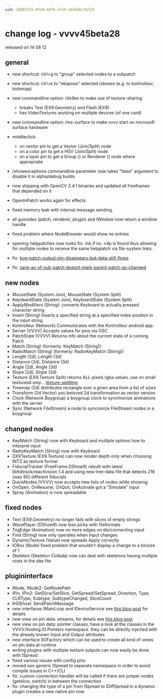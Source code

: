 ```yaml
---
uid: 28603335-0fa9-487b-af20-ab956bc2b724
---
```


# change log - vvvv45beta28
released on 14 08 12  

## general
* new shortcut: ctrl+g to "group" selected nodes to a subpatch  
* new shortcut: ctrl+k to "ekspose" selected ioboxes (e.g. to kontrolleur, todomap)  
* new commandline option: /dx9ex to make use of texture-sharing  
  * breaks Text (EX9.Geometry) and Flash (EX9)  
  * has VideoTextures working on multiple devices (of one card)  
* new commandline option: /ms-surface to make vvvv start on microsoft surface hardware  

* middleclick:  
  * on vector pin to get a Vector (Join/Split) node  
  * on a color pin to get a HSV (Join/Split) node  
  * on a layer pin to get a Group () or Renderer () node where appropriate  
* /showexceptions commandline parameter now takes "false" argument to disable it in alpha/debug builds  
* now shipping with OpenCV 2.4.1 binaries and updated all freeframes that depended on it  
* OpenInPatch works again for effects  
* fixed memory leak with internal message sending.  
* all guinodes (patch, renderer, plugin) and IWindow now return a window handle  
* fixed problem where NodeBrowser would show no entries  
* opening helppatches now looks for .lnk if no .v4p is found thus allowing for multiple nodes to receive the same helppatch via file-system links.  
* fix: <a href="https://discourse.vvvv.org/t/bug-patch-output-pin-disappears-but-data-still-flows" class="extURL forum" target="_blank">bug-patch-output-pin-disappears-but-data-still-flows</a>  
* fix: <a href="https://discourse.vvvv.org/t/save-as-of-sub-patch-doesnt-mark-parent-patch-as-changed" class="extURL forum" target="_blank">save-as-of-sub-patch-doesnt-mark-parent-patch-as-changed</a>  

## new nodes
* MouseState (System Join), MouseState (System Split)  
* KeyobardState (System Join), KeyboardState (System Split)  
* ApplyModifiers (String): converts <span class="pin">Keyboard</span> to actually pressed character string  
* Insert (String) Inserts a specified string at a specified index position in the input string  
* Kontrolleur (Network) Communicates with the Kontrolleur android app.  
* Server (VVVV) Accepts values for pins via OSC  
* PatchState (VVVV) Returns info about the current state of a running Patch  
* Match (String) (formerly: KeyMatch (String))  
* RadioMatch (String) (formerly: RadioKeyMatch (String))  
* Length (2d), Length (3d)  
* Distance (2d), Distance (3d)  
* Angle (2d), Angle (3d)  
* Slope (2d), Slope (3d)  
* Texture (EX9.Texture Split) returns ALL pixels rgba values. use on small texturesd only... <a href="https://vvvv.org/blog/texture-splitting" class="extURL blog" target="_blank">texture-splitting</a>  
* Treemap (2d) distributes rectangle over a given area from a list of sizes  
* Transform (2d Vector) you beloved 2d transformation as vector version  
* Clock (Network Boygroup) a boygroup clock to synchronize animations with the server  
* Sync (Network FileStream) a node to syncronize FileStream nodes in a boygroup  

## changed nodes
* KeyMatch (String) now with <span class="pin">Keyboard</span> and multiple options how to interpret input  
* RadioKeyMatch (String) now with <span class="pin">Keyboard</span>  
* DX9Texture (EX9.Texture) can now render depth only when choosing INTZ as texture format  
* FiducialTracker (FreeFrame DShow9) rebuilt with latest libfidtrack/reactivision 1.4 and using new tree-data file that detects 216 (was 90) different fiducials  
* QuickNodes (VVVV) now accepts new lists of nodes while showing  
* OnOpen, OnResume, OnQuit, OnActivate got a "Simulate" input  
* Spray (Animation) is now spreadable  

## fixed nodes
* Text (EX9.Geometry) no longer fails with slices of empty strings  
* WavePlayer (DShow9) now less picky with fileformats  
* TogEdge (Animation) now no more edges on dis/connecting input  
* Find (String) now only operates when input changes  
* DynamicTexture (Value) now spreads Apply correctly  
* IOBox (Node) fixed problem that wouldn't display a change to a binsize of 1  
* Skeleton (Skeleton Collada) now can deal with skeletons having multiple roots in the dae file  

## plugininterface
* INode, INode2: GetNodePath  
* IPin, IPin2: GetSlice/SetSlice, GetSpread/SetSpread, Direction, Type, CLRType, Subtype, SubtypeChanged, SliceCount  
* IHDEhost: SendPatchMessage  
* new interfaces IMainLoop and IDeviceService see <a href="https://vvvv.org/blog/idxdeviceservice-and-imainloop" class="extURL blog" target="_blank">this blog post</a> for details  
* new view on pin data: streams, for details see <a href="https://vvvv.org/blog/ispread-vs-istream" class="extURL blog" target="_blank">this blog post</a>  
* new view on pin data: pointer classes, have a look at the classes in the VVVV.Hosting.IO.Pointers namespace. they can be directly injected with the already known Input and Output attributes  
* new interface IIOFactory which can be used to create all kind of views on pin data at runtime  
* writing plugins with multiple texture outputs can now easily be done with ISpread<TextureResource>  
* fixed various issues with config pins  
* moved non generic ISpread to seperate namespace in order to avoid compile issues in C++/CLI  
* fix: custom connection handler will be called if there are jumper nodes (getslice, switch) in between the connection  
* fix: changing the type of a pin from ISpread<Value> to IDiffSpread<Value> in a dynamic plugin creates a new native pin now
